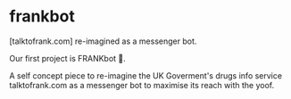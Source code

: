 # frankbot
[talktofrank.com] re-imagined as a messenger bot.

Our first project is FRANKbot 🤖.

A self concept piece to re-imagine the UK Goverment's drugs info service talktofrank.com as a messenger bot to maximise its reach with the yoof.
